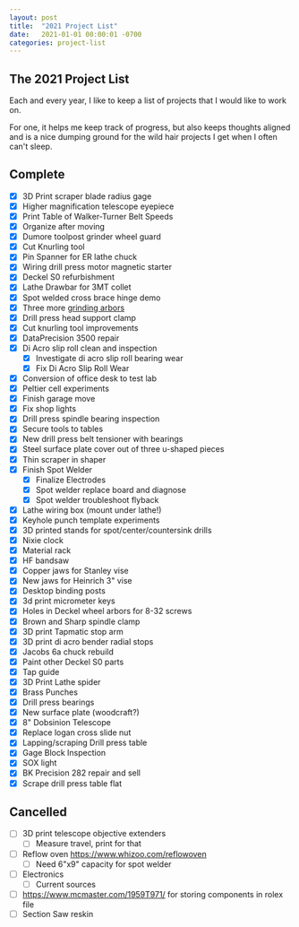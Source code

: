 ```yaml
---
layout: post
title:  "2021 Project List"
date:   2021-01-01 00:00:01 -0700
categories: project-list
---
```


## The 2021 Project List
Each and every year,  I like to keep a list of projects that I would like to work on. 

For one, it helps me keep track of progress, but also keeps thoughts aligned and is a nice
dumping ground for the wild hair projects I get when I often can't sleep.

## Complete

- [x] 3D Print scraper blade radius gage
- [x] Higher magnification telescope eyepiece
- [x] Print Table of Walker-Turner Belt Speeds
- [x] Organize after moving
- [x] Dumore toolpost grinder wheel guard
- [x] Cut Knurling tool
- [x] Pin Spanner for ER lathe chuck
- [x] Wiring drill press motor magnetic starter
- [x] Deckel S0 refurbishment
- [x] Lathe Drawbar for 3MT collet
- [x] Spot welded cross brace hinge demo
- [x] Three more [grinding arbors](https://github.com/a-tk/parts-files/blob/master/machine-shop/deckel-s0/Shars%20wheel%20arbor%20Drawing%20v13.pdf)
- [x] Drill press head support clamp
- [x] Cut knurling tool improvements
- [x] DataPrecision 3500 repair
- [x] Di Acro slip roll clean and inspection
  - [x] Investigate di acro slip roll bearing wear
  - [x] Fix Di Acro Slip Roll Wear
- [x] Conversion of office desk to test lab
- [x] Peltier cell experiments
- [x] Finish garage move
- [x] Fix shop lights
- [x] Drill press spindle bearing inspection
- [x] Secure tools to tables
- [x] New drill press belt tensioner with bearings
- [x] Steel surface plate cover out of three u-shaped pieces
- [x] Thin scraper in shaper
- [x] Finish Spot Welder
  - [x] Finalize Electrodes
  - [x] Spot welder replace board and diagnose
  - [x] Spot welder troubleshoot flyback
- [x] Lathe wiring box (mount under lathe!)
- [x] Keyhole punch template experiments
- [x] 3D printed stands for spot/center/countersink drills
- [x] Nixie clock
- [x] Material rack
- [x] HF bandsaw
- [x] Copper jaws for Stanley vise
- [x] New jaws for Heinrich 3" vise
- [x] Desktop binding posts
- [x] 3d print micrometer keys
- [x] Holes in Deckel wheel arbors for 8-32 screws
- [x] Brown and Sharp spindle clamp
- [x] 3D print Tapmatic stop arm
- [x] 3D print di acro bender radial stops
- [x] Jacobs 6a chuck rebuild
- [x] Paint other Deckel S0 parts
- [x] Tap guide
- [x] 3D Print Lathe spider
- [x] Brass Punches
- [x] Drill press bearings
- [x] New surface plate (woodcraft?)
- [x] 8" Dobsinion Telescope
- [x] Replace logan cross slide nut
- [x] Lapping/scraping Drill press table
- [x] Gage Block Inspection
- [x] SOX light
- [x] BK Precision 282 repair and sell
- [x] Scrape drill press table flat

## Cancelled

- [ ] 3D print telescope objective extenders
  - [ ] Measure travel, print for that
- [ ] Reflow oven https://www.whizoo.com/reflowoven
  - [ ] Need 6"x9" capacity for spot welder
- [ ] Electronics
  - [ ] Current sources
- [ ] https://www.mcmaster.com/1959T971/ for storing components in rolex file
- [ ] Section Saw reskin